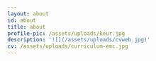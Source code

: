 ```yaml
---
layout: about
id: about
title: about
profile-pic: /assets/uploads/keur.jpg
description: '![](/assets/uploads/cvweb.jpg)'
cv: /assets/uploads/curriculum-emc.jpg
---
```


